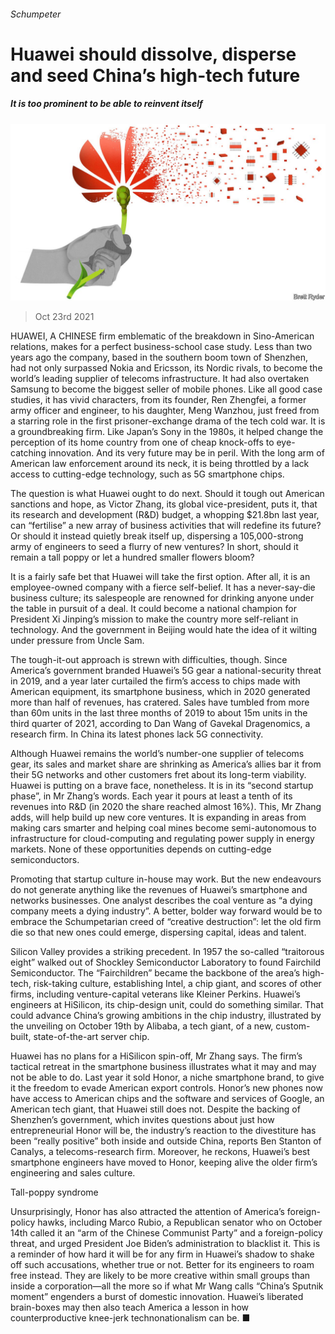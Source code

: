 ###### Schumpeter

# Huawei should dissolve, disperse and seed China’s high-tech future 

##### It is too prominent to be able to reinvent itself 

![image](images/20211023_WBD000_0.jpg) 

> Oct 23rd 2021 

HUAWEI, A CHINESE firm emblematic of the breakdown in Sino-American relations, makes for a perfect business-school case study. Less than two years ago the company, based in the southern boom town of Shenzhen, had not only surpassed Nokia and Ericsson, its Nordic rivals, to become the world’s leading supplier of telecoms infrastructure. It had also overtaken Samsung to become the biggest seller of mobile phones. Like all good case studies, it has vivid characters, from its founder, Ren Zhengfei, a former army officer and engineer, to his daughter, Meng Wanzhou, just freed from a starring role in the first prisoner-exchange drama of the tech cold war. It is a groundbreaking firm. Like Japan’s Sony in the 1980s, it helped change the perception of its home country from one of cheap knock-offs to eye-catching innovation. And its very future may be in peril. With the long arm of American law enforcement around its neck, it is being throttled by a lack access to cutting-edge technology, such as 5G smartphone chips.

The question is what Huawei ought to do next. Should it tough out American sanctions and hope, as Victor Zhang, its global vice-president, puts it, that its research and development (R&amp;D) budget, a whopping $21.8bn last year, can “fertilise” a new array of business activities that will redefine its future? Or should it instead quietly break itself up, dispersing a 105,000-strong army of engineers to seed a flurry of new ventures? In short, should it remain a tall poppy or let a hundred smaller flowers bloom?


It is a fairly safe bet that Huawei will take the first option. After all, it is an employee-owned company with a fierce self-belief. It has a never-say-die business culture; its salespeople are renowned for drinking anyone under the table in pursuit of a deal. It could become a national champion for President Xi Jinping’s mission to make the country more self-reliant in technology. And the government in Beijing would hate the idea of it wilting under pressure from Uncle Sam.

The tough-it-out approach is strewn with difficulties, though. Since America’s government branded Huawei’s 5G gear a national-security threat in 2019, and a year later curtailed the firm’s access to chips made with American equipment, its smartphone business, which in 2020 generated more than half of revenues, has cratered. Sales have tumbled from more than 60m units in the last three months of 2019 to about 15m units in the third quarter of 2021, according to Dan Wang of Gavekal Dragenomics, a research firm. In China its latest phones lack 5G connectivity.

Although Huawei remains the world’s number-one supplier of telecoms gear, its sales and market share are shrinking as America’s allies bar it from their 5G networks and other customers fret about its long-term viability. Huawei is putting on a brave face, nonetheless. It is in its “second startup phase”, in Mr Zhang’s words. Each year it pours at least a tenth of its revenues into R&amp;D (in 2020 the share reached almost 16%). This, Mr Zhang adds, will help build up new core ventures. It is expanding in areas from making cars smarter and helping coal mines become semi-autonomous to infrastructure for cloud-computing and regulating power supply in energy markets. None of these opportunities depends on cutting-edge semiconductors.

Promoting that startup culture in-house may work. But the new endeavours do not generate anything like the revenues of Huawei’s smartphone and networks businesses. One analyst describes the coal venture as “a dying company meets a dying industry”. A better, bolder way forward would be to embrace the Schumpetarian creed of “creative destruction”: let the old firm die so that new ones could emerge, dispersing capital, ideas and talent.

Silicon Valley provides a striking precedent. In 1957 the so-called “traitorous eight” walked out of Shockley Semiconductor Laboratory to found Fairchild Semiconductor. The “Fairchildren” became the backbone of the area’s high-tech, risk-taking culture, establishing Intel, a chip giant, and scores of other firms, including venture-capital veterans like Kleiner Perkins. Huawei’s engineers at HiSilicon, its chip-design unit, could do something similar. That could advance China’s growing ambitions in the chip industry, illustrated by the unveiling on October 19th by Alibaba, a tech giant, of a new, custom-built, state-of-the-art server chip.

Huawei has no plans for a HiSilicon spin-off, Mr Zhang says. The firm’s tactical retreat in the smartphone business illustrates what it may and may not be able to do. Last year it sold Honor, a niche smartphone brand, to give it the freedom to evade American export controls. Honor’s new phones now have access to American chips and the software and services of Google, an American tech giant, that Huawei still does not. Despite the backing of Shenzhen’s government, which invites questions about just how entrepreneurial Honor will be, the industry’s reaction to the divestiture has been “really positive” both inside and outside China, reports Ben Stanton of Canalys, a telecoms-research firm. Moreover, he reckons, Huawei’s best smartphone engineers have moved to Honor, keeping alive the older firm’s engineering and sales culture.

Tall-poppy syndrome

Unsurprisingly, Honor has also attracted the attention of America’s foreign-policy hawks, including Marco Rubio, a Republican senator who on October 14th called it an “arm of the Chinese Communist Party” and a foreign-policy threat, and urged President Joe Biden’s administration to blacklist it. This is a reminder of how hard it will be for any firm in Huawei’s shadow to shake off such accusations, whether true or not. Better for its engineers to roam free instead. They are likely to be more creative within small groups than inside a corporation—all the more so if what Mr Wang calls “China’s Sputnik moment” engenders a burst of domestic innovation. Huawei’s liberated brain-boxes may then also teach America a lesson in how counterproductive knee-jerk technonationalism can be. ■


